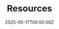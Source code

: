 ---
title: "Resources"
date: 2025-05-17T00:00:00Z
last_updated: 2025-05-18T00:00:00Z
draft: false
url: /resources 
layout: resources
topics:
  - name: "Student Life"
    description: "Learn more about how you can get involved."
    link: /resources/student-life
  - name: "Academics"
    description: "Set yourself up for success with advice and info provided by other students.."
    link: /resources/academics
  - name: "Careers"
    description: "Explore your possible future career paths."
    link: /resources/careers
  - name: "Self-Learning"
    description: "Find ways to teach yourself new skills."
    link: /resources/self-learning
  - name: "Course Info"
    description: "Research the variety of courses offered in Carleton's CS program."
    link: /resources/course-info
---